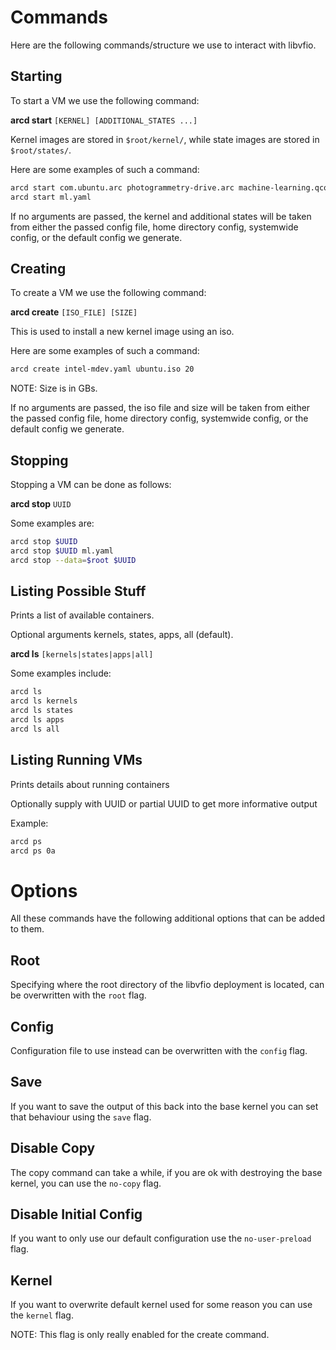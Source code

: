 # Commands

Here are the following commands/structure we use to interact with libvfio.

## Starting

To start a VM we use the following command:

**arcd start** `[KERNEL] [ADDITIONAL_STATES ...]`

Kernel images are stored in `$root/kernel/`, while state images are stored in
`$root/states/`.

Here are some examples of such a command:

``` sh
arcd start com.ubuntu.arc photogrammetry-drive.arc machine-learning.qcow2
arcd start ml.yaml
```

If no arguments are passed, the kernel and additional states will be taken
from either the passed config file, home directory config, systemwide config,
or the default config we generate.

## Creating

To create a VM we use the following command:

**arcd create** `[ISO_FILE] [SIZE]`

This is used to install a new kernel image using an iso.

Here are some examples of such a command:

``` sh
arcd create intel-mdev.yaml ubuntu.iso 20
```

NOTE: Size is in GBs.

If no arguments are passed, the iso file and size will be taken from either
the passed config file, home directory config, systemwide config, or the
default config we generate.

## Stopping

Stopping a VM can be done as follows:

**arcd stop** `UUID`

Some examples are:

``` sh
arcd stop $UUID
arcd stop $UUID ml.yaml
arcd stop --data=$root $UUID
```

## Listing Possible Stuff

Prints a list of available containers.

Optional arguments kernels, states, apps, all (default).

**arcd ls** `[kernels|states|apps|all]`

Some examples include:

``` sh
arcd ls
arcd ls kernels
arcd ls states
arcd ls apps
arcd ls all
```

## Listing Running VMs

Prints details about running containers

Optionally supply with UUID or partial UUID to get more informative output

Example:

``` sh
arcd ps
arcd ps 0a
```

# Options

All these commands have the following additional options that can be added
to them.

## Root

Specifying where the root directory of the libvfio deployment is located, can
be overwritten with the `root` flag.

## Config

Configuration file to use instead can be overwritten with the `config` flag.

## Save

If you want to save the output of this back into the base kernel you can set
that behaviour using the `save` flag.

## Disable Copy

The copy command can take a while, if you are ok with destroying the base
kernel, you can use the `no-copy` flag.

## Disable Initial Config

If you want to only use our default configuration use the `no-user-preload`
flag.

## Kernel

If you want to overwrite default kernel used for some reason you can use the
`kernel` flag.

NOTE: This flag is only really enabled for the create command.
